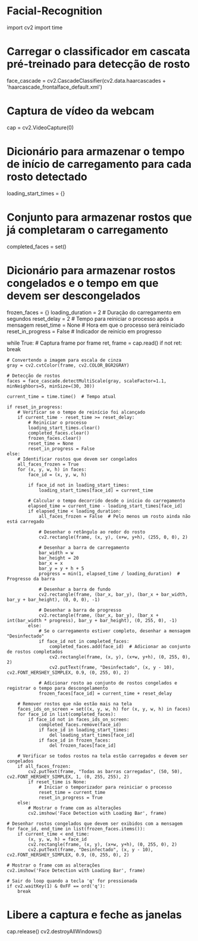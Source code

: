 # Facial-Recognition


import cv2
import time

# Carregar o classificador em cascata pré-treinado para detecção de rosto
face_cascade = cv2.CascadeClassifier(cv2.data.haarcascades + 'haarcascade_frontalface_default.xml')

# Captura de vídeo da webcam
cap = cv2.VideoCapture(0)

# Dicionário para armazenar o tempo de início de carregamento para cada rosto detectado
loading_start_times = {}
# Conjunto para armazenar rostos que já completaram o carregamento
completed_faces = set()
# Dicionário para armazenar rostos congelados e o tempo em que devem ser descongelados
frozen_faces = {}
loading_duration = 2  # Duração do carregamento em segundos
reset_delay = 2  # Tempo para reiniciar o processo após a mensagem
reset_time = None  # Hora em que o processo será reiniciado
reset_in_progress = False  # Indicador de reinício em progresso

while True:
    # Captura frame por frame
    ret, frame = cap.read()
    if not ret:
        break

    # Convertendo a imagem para escala de cinza
    gray = cv2.cvtColor(frame, cv2.COLOR_BGR2GRAY)

    # Detecção de rostos
    faces = face_cascade.detectMultiScale(gray, scaleFactor=1.1, minNeighbors=5, minSize=(30, 30))

    current_time = time.time()  # Tempo atual

    if reset_in_progress:
        # Verificar se o tempo de reinício foi alcançado
        if current_time - reset_time >= reset_delay:
            # Reiniciar o processo
            loading_start_times.clear()
            completed_faces.clear()
            frozen_faces.clear()
            reset_time = None
            reset_in_progress = False
    else:
        # Identificar rostos que devem ser congelados
        all_faces_frozen = True
        for (x, y, w, h) in faces:
            face_id = (x, y, w, h)

            if face_id not in loading_start_times:
                loading_start_times[face_id] = current_time

            # Calcular o tempo decorrido desde o início do carregamento
            elapsed_time = current_time - loading_start_times[face_id]
            if elapsed_time < loading_duration:
                all_faces_frozen = False  # Pelo menos um rosto ainda não está carregado

                # Desenhar o retângulo ao redor do rosto
                cv2.rectangle(frame, (x, y), (x+w, y+h), (255, 0, 0), 2)

                # Desenhar a barra de carregamento
                bar_width = w
                bar_height = 20
                bar_x = x
                bar_y = y + h + 5
                progress = min(1, elapsed_time / loading_duration)  # Progresso da barra

                # Desenhar a barra de fundo
                cv2.rectangle(frame, (bar_x, bar_y), (bar_x + bar_width, bar_y + bar_height), (0, 0, 0), -1)

                # Desenhar a barra de progresso
                cv2.rectangle(frame, (bar_x, bar_y), (bar_x + int(bar_width * progress), bar_y + bar_height), (0, 255, 0), -1)
            else:
                # Se o carregamento estiver completo, desenhar a mensagem "Desinfectado"
                if face_id not in completed_faces:
                    completed_faces.add(face_id)  # Adicionar ao conjunto de rostos completados
                    cv2.rectangle(frame, (x, y), (x+w, y+h), (0, 255, 0), 2)
                    cv2.putText(frame, "Desinfectado", (x, y - 10), cv2.FONT_HERSHEY_SIMPLEX, 0.9, (0, 255, 0), 2)

                # Adicionar rosto ao conjunto de rostos congelados e registrar o tempo para descongelamento
                frozen_faces[face_id] = current_time + reset_delay

        # Remover rostos que não estão mais na tela
        faces_ids_on_screen = set((x, y, w, h) for (x, y, w, h) in faces)
        for face_id in list(completed_faces):
            if face_id not in faces_ids_on_screen:
                completed_faces.remove(face_id)
                if face_id in loading_start_times:
                    del loading_start_times[face_id]
                if face_id in frozen_faces:
                    del frozen_faces[face_id]

        # Verificar se todos rostos na tela estão carregados e devem ser congelados
        if all_faces_frozen:
            cv2.putText(frame, "Todas as barras carregadas", (50, 50), cv2.FONT_HERSHEY_SIMPLEX, 1, (0, 255, 255), 2)
            if reset_time is None:
                # Iniciar o temporizador para reiniciar o processo
                reset_time = current_time
                reset_in_progress = True
        else:
            # Mostrar o frame com as alterações
            cv2.imshow('Face Detection with Loading Bar', frame)

    # Desenhar rostos congelados que devem ser exibidos com a mensagem
    for face_id, end_time in list(frozen_faces.items()):
        if current_time < end_time:
            (x, y, w, h) = face_id
            cv2.rectangle(frame, (x, y), (x+w, y+h), (0, 255, 0), 2)
            cv2.putText(frame, "Desinfectado", (x, y - 10), cv2.FONT_HERSHEY_SIMPLEX, 0.9, (0, 255, 0), 2)

    # Mostrar o frame com as alterações
    cv2.imshow('Face Detection with Loading Bar', frame)

    # Sair do loop quando a tecla 'q' for pressionada
    if cv2.waitKey(1) & 0xFF == ord('q'):
        break

# Libere a captura e feche as janelas
cap.release()
cv2.destroyAllWindows()
